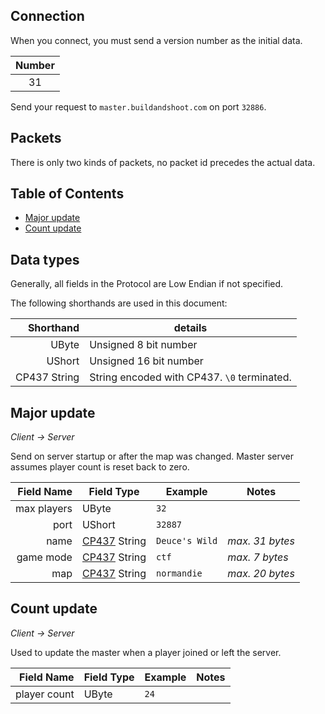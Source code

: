 ## Connection

When you connect, you must send a version number as the initial data.

| Number |
| :----: |
| 31     |

Send your request to `master.buildandshoot.com` on port `32886`.

## Packets

There is only two kinds of packets, no packet id precedes the actual data.

## Table of Contents
* [Major update](#major-update)
* [Count update](#count-update)

## Data types

Generally, all fields in the Protocol are Low Endian if not specified.

The following shorthands are used in this document:

| Shorthand    | details                                                 |
| -----------: | ------------------------------------------------------- |
| UByte        | Unsigned 8 bit number                                   |
| UShort       | Unsigned 16 bit number                                  |
| CP437 String | String encoded with CP437. `\0` terminated.             |

## Major update
*Client -> Server*

Send on server startup or after the map was changed.
Master server assumes player count is reset back to zero.

| Field Name  | Field Type                                                 | Example        | Notes           |
| ----------: | ---------------------------------------------------------- | -------------- | --------------- |
| max players | UByte                                                      | `32`           |                 |
| port        | UShort                                                     | `32887`        |                 |
| name        | [CP437](http://en.wikipedia.org/wiki/Code_page_437) String | `Deuce's Wild` | *max. 31 bytes* |
| game mode   | [CP437](http://en.wikipedia.org/wiki/Code_page_437) String | `ctf`          | *max. 7 bytes*  |
| map         | [CP437](http://en.wikipedia.org/wiki/Code_page_437) String | `normandie`    | *max. 20 bytes* |

## Count update
*Client -> Server*

Used to update the master when a player joined or left the server.

| Field Name   | Field Type                                                 | Example        | Notes |
| -----------: | ---------------------------------------------------------- | -------------- | ----- |
| player count | UByte                                                      | `24`           |       |

